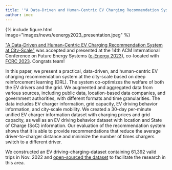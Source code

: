 ```yaml
---
title: '"A Data-Driven and Human-Centric EV Charging Recommendation System at City-Scale" Accepted and Presented at ACM e-Energy 2023'
author: imec
---
```


{%
  include figure.html
  image="images/news/eenergy2023_presentation.jpeg"
%}

["A Data-Driven and Human-Centric EV Charging Recommendation System at City-Scale"](https://dl.acm.org/doi/abs/10.1145/3575813.3597350) was accepted and presented at the 14th ACM International Conference on Future Energy Systems ([e-Energy 2023](https://energy.acm.org/conferences/eenergy/2023/)), co-located with [FCRC 2023](https://fcrc.acm.org/). Congrats team!

In this paper, we present a practical, data-driven, and human-centric EV charging recommendation system at the city-scale based on deep reinforcement learning (DRL). The system co-optimizes the welfare of both the EV drivers and the grid. We augmented and aggregated data from various sources, including public data, location-based data companies, and government authorities, with different formats and time granularities. The data includes EV charger information, grid capacity, EV driving behavior information, and city-scale mobility. We created a 30-day per-minute unified EV charger information dataset with charging prices and grid capacity, as well as an EV driving behavior dataset with location and State of Charge (SoC) information. Our evaluation of the recommendation system shows that it is able to provide recommendations that reduce the average driver-to-charger distance and minimize the number of times chargers switch to a different driver.

We constructed an EV driving-charging-dataset containing 61,392 valid trips in Nov. 2022 and [open-sourced the dataset](https://github.com/Columbia-ICSL/Data-Driven-Human-Centric-EV-Charging) to facilitate the research in this area.
